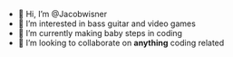 - 👋 Hi, I’m @Jacobwisner
- 👀 I’m interested in bass guitar and video games
- 🌱 I’m currently making baby steps in coding
- 💞️ I’m looking to collaborate on **anything** coding related

<!---
Jacobwisner/Jacobwisner is a ✨ special ✨ repository because its `README.md` (this file) appears on your GitHub profile.
You can click the Preview link to take a look at your changes.
--->
